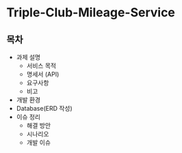 # Triple-Club-Mileage-Service

## 목차
* 과제 설명
  * 서비스 목적
  * 명세서 (API)
  * 요구사항
  * 비고
* 개발 환경
* Database(ERD 작성)
* 이슈 정리
  * 해결 방안
  * 시나리오
  * 개발 이슈

